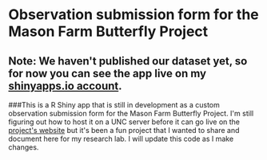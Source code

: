 # Observation submission form for the Mason Farm Butterfly Project

## Note: We haven't published our dataset yet, so for now you can see the app live on my [shinyapps.io account](https://kaugustine.shinyapps.io/googleform/).

###This is a R Shiny app that is still in development as a custom observation submission form for the Mason Farm Butterfly Project. I'm still figuring out how to host it on a UNC server before it can go live on the [project's website](https://ncbutterflies.web.unc.edu/) but it's been a fun project that I wanted to share and document here for my research lab. I will update this code as I make changes.
